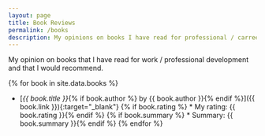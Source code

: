 ```yaml
---
layout: page
title: Book Reviews
permalink: /books
description: My opinions on books I have read for professional / carreer development as a software engineer
---
```


My opinion on books that I have read for work / professional development and that I would recommend.

{% for book in site.data.books %}
* [*{{ book.title }}*{% if book.author %} by {{ book.author }}{% endif %}]({{ book.link }}){:target="_blank"}
{% if book.rating %}  * My rating: {{ book.rating }}{% endif %}
{% if book.summary %}  * Summary: {{ book.summary }}{% endif %}
{% endfor %}
